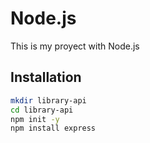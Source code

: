 # Node.js
This is my proyect with Node.js


## Installation

```sh
mkdir library-api
cd library-api
npm init -y
npm install express 
```
